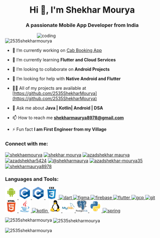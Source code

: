 <h1 align="center">Hi 👋, I'm Shekhar Mourya</h1>
<h3 align="center">A passionate Mobile App Developer from India</h3>
<img align="right" alt="coding" width="400" src="[https://user-images.githubusercontent.com/24864482/111586408-c8dd8a80-878e-11eb-94c8-483e2962a667.gif](https://th.bing.com/th/id/R.9862fc374032ae1f77500486a21b445f?rik=wgfCsyRFfq%2bjjg&riu=http%3a%2f%2fwww.touchmediaads.com%2fforimg%2fmapp1.4.gif&ehk=V0sj5iHTK3OI9dfyREP4qvADHYP27xtXJu9lMYdJOss%3d&risl=&pid=ImgRaw&r=0)"

<p align="left"> <img src="https://komarev.com/ghpvc/?username=2535shekharmourya&label=Profile%20views&color=0e75b6&style=flat" alt="2535shekharmourya" /> </p>

- 🔭 I’m currently working on [Cab Booking App](https://github.com/2535ShekharMourya/BookMyCab)

- 🌱 I’m currently learning **Flutter and Cloud Services**

- 👯 I’m looking to collaborate on **Android Projects**

- 🤝 I’m looking for help with **Native Android and Flutter**

- 👨‍💻 All of my projects are available at [https://github.com/2535ShekharMourya](https://github.com/2535ShekharMourya)

- 💬 Ask me about **Java | Kotlin| Android | DSA**

- 📫 How to reach me **shekharmaurya8978@gmail.com**

- ⚡ Fun fact **I am First Engineer from my Village**

<h3 align="left">Connect with me:</h3>
<p align="left">
<a href="https://twitter.com/shekhaemourya" target="blank"><img align="center" src="https://raw.githubusercontent.com/rahuldkjain/github-profile-readme-generator/master/src/images/icons/Social/twitter.svg" alt="shekhaemourya" height="30" width="40" /></a>
<a href="https://linkedin.com/in/shekharmourya" target="blank"><img align="center" src="https://raw.githubusercontent.com/rahuldkjain/github-profile-readme-generator/master/src/images/icons/Social/linked-in-alt.svg" alt="shekhar mourya" height="30" width="40" /></a>
<a href="https://stackoverflow.com/users/azadshekharmaurya" target="blank"><img align="center" src="https://raw.githubusercontent.com/rahuldkjain/github-profile-readme-generator/master/src/images/icons/Social/stack-overflow.svg" alt="azadshekhar maurya" height="30" width="40" /></a>
<a href="https://instagram.com/azadshekhar5424" target="blank"><img align="center" src="https://raw.githubusercontent.com/rahuldkjain/github-profile-readme-generator/master/src/images/icons/Social/instagram.svg" alt="azadshekhar5424" height="30" width="40" /></a>
<a href="https://medium.com/@shekharmaurya" target="blank"><img align="center" src="https://raw.githubusercontent.com/rahuldkjain/github-profile-readme-generator/master/src/images/icons/Social/medium.svg" alt="@shekharmaurya" height="30" width="40" /></a>
<a href="https://www.leetcode.com/azadshekhar-mourya35" target="blank"><img align="center" src="https://raw.githubusercontent.com/rahuldkjain/github-profile-readme-generator/master/src/images/icons/Social/leet-code.svg" alt="azadshekhar-mourya35" height="30" width="40" /></a>
<a href="https://auth.geeksforgeeks.org/user/shekharmaurya8978" target="blank"><img align="center" src="https://raw.githubusercontent.com/rahuldkjain/github-profile-readme-generator/master/src/images/icons/Social/geeks-for-geeks.svg" alt="shekharmaurya8978" height="30" width="40" /></a>
</p>

<h3 align="left">Languages and Tools:</h3>
<p align="left"> <a href="https://developer.android.com" target="_blank" rel="noreferrer"> <img src="https://raw.githubusercontent.com/devicons/devicon/master/icons/android/android-original-wordmark.svg" alt="android" width="40" height="40"/> </a> <a href="https://www.cprogramming.com/" target="_blank" rel="noreferrer"> <img src="https://raw.githubusercontent.com/devicons/devicon/master/icons/c/c-original.svg" alt="c" width="40" height="40"/> </a> <a href="https://www.w3schools.com/cpp/" target="_blank" rel="noreferrer"> <img src="https://raw.githubusercontent.com/devicons/devicon/master/icons/cplusplus/cplusplus-original.svg" alt="cplusplus" width="40" height="40"/> </a> <a href="https://www.w3schools.com/css/" target="_blank" rel="noreferrer"> <img src="https://raw.githubusercontent.com/devicons/devicon/master/icons/css3/css3-original-wordmark.svg" alt="css3" width="40" height="40"/> </a> <a href="https://dart.dev" target="_blank" rel="noreferrer"> <img src="https://www.vectorlogo.zone/logos/dartlang/dartlang-icon.svg" alt="dart" width="40" height="40"/> </a> <a href="https://www.figma.com/" target="_blank" rel="noreferrer"> <img src="https://www.vectorlogo.zone/logos/figma/figma-icon.svg" alt="figma" width="40" height="40"/> </a> <a href="https://firebase.google.com/" target="_blank" rel="noreferrer"> <img src="https://www.vectorlogo.zone/logos/firebase/firebase-icon.svg" alt="firebase" width="40" height="40"/> </a> <a href="https://flutter.dev" target="_blank" rel="noreferrer"> <img src="https://www.vectorlogo.zone/logos/flutterio/flutterio-icon.svg" alt="flutter" width="40" height="40"/> </a> <a href="https://cloud.google.com" target="_blank" rel="noreferrer"> <img src="https://www.vectorlogo.zone/logos/google_cloud/google_cloud-icon.svg" alt="gcp" width="40" height="40"/> </a> <a href="https://git-scm.com/" target="_blank" rel="noreferrer"> <img src="https://www.vectorlogo.zone/logos/git-scm/git-scm-icon.svg" alt="git" width="40" height="40"/> </a> <a href="https://www.w3.org/html/" target="_blank" rel="noreferrer"> <img src="https://raw.githubusercontent.com/devicons/devicon/master/icons/html5/html5-original-wordmark.svg" alt="html5" width="40" height="40"/> </a> <a href="https://www.java.com" target="_blank" rel="noreferrer"> <img src="https://raw.githubusercontent.com/devicons/devicon/master/icons/java/java-original.svg" alt="java" width="40" height="40"/> </a> <a href="https://kotlinlang.org" target="_blank" rel="noreferrer"> <img src="https://www.vectorlogo.zone/logos/kotlinlang/kotlinlang-icon.svg" alt="kotlin" width="40" height="40"/> </a> <a href="https://www.linux.org/" target="_blank" rel="noreferrer"> <img src="https://raw.githubusercontent.com/devicons/devicon/master/icons/linux/linux-original.svg" alt="linux" width="40" height="40"/> </a> <a href="https://www.mysql.com/" target="_blank" rel="noreferrer"> <img src="https://raw.githubusercontent.com/devicons/devicon/master/icons/mysql/mysql-original-wordmark.svg" alt="mysql" width="40" height="40"/> </a> <a href="https://www.postgresql.org" target="_blank" rel="noreferrer"> <img src="https://raw.githubusercontent.com/devicons/devicon/master/icons/postgresql/postgresql-original-wordmark.svg" alt="postgresql" width="40" height="40"/> </a> <a href="https://www.python.org" target="_blank" rel="noreferrer"> <img src="https://raw.githubusercontent.com/devicons/devicon/master/icons/python/python-original.svg" alt="python" width="40" height="40"/> </a> <a href="https://spring.io/" target="_blank" rel="noreferrer"> <img src="https://www.vectorlogo.zone/logos/springio/springio-icon.svg" alt="spring" width="40" height="40"/> </a> </p>

<p><img align="left" src="https://github-readme-stats.vercel.app/api/top-langs?username=2535shekharmourya&show_icons=true&locale=en&layout=compact" alt="2535shekharmourya" /></p>

<p>&nbsp;<img align="center" src="https://github-readme-stats.vercel.app/api?username=2535shekharmourya&show_icons=true&locale=en" alt="2535shekharmourya" /></p>

<p><img align="center" src="https://github-readme-streak-stats.herokuapp.com/?user=2535shekharmourya&" alt="2535shekharmourya" /></p>
